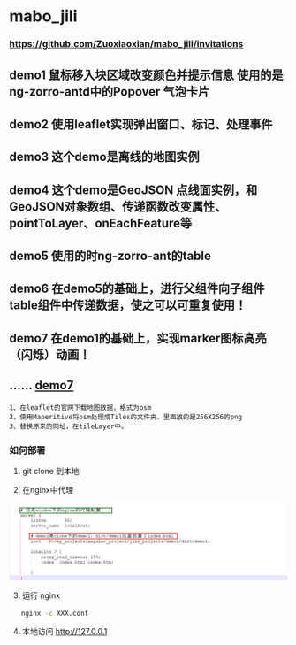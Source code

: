  # mabo_jili

 ### https://github.com/Zuoxiaoxian/mabo_jili/invitations
 
 
 ## demo1 鼠标移入块区域改变颜色并提示信息 使用的是ng-zorro-antd中的Popover 气泡卡片
 
 ## demo2 使用leaflet实现弹出窗口、标记、处理事件
 
 ## demo3 这个demo是离线的地图实例
 
 ## demo4 这个demo是GeoJSON 点线面实例，和GeoJSON对象数组、传递函数改变属性、pointToLayer、onEachFeature等
 
 ## demo5 使用的时ng-zorro-ant的table
 
 ## demo6 在demo5的基础上，进行父组件向子组件table组件中传递数据，使之可以可重复使用！
 
 ## demo7 在demo1的基础上，实现marker图标高亮（闪烁）动画！
 
 ......
[demo7](https://github.com/Zuoxiaoxian/mabo_jili/blob/master/demo_gifs/demo7.gif)
 ---
 
	1、在leaflet的官网下载地图数据，格式为osm
	2、使用Maperitive将osm处理成Tiles的文件夹，里面放的是256X256的png
	3、替换原来的网址，在tileLayer中。
 
 
 [参考]:https://ng.ant.design/version/1.8.x/components/popover/zh
 
 ### 如何部署
 
 1. git clone 到本地
 
 2. 在nginx中代理
 
 ![详细配置](https://github.com/Zuoxiaoxian/mabo_jili/blob/master/conf_imgs/demo1_config.png)
 
 3. 运行 nginx
 ```bash
	nginx -c XXX.conf
 ```
 
 4. 本地访问 http://127.0.0.1